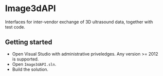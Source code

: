 # Image3dAPI
Interfaces for inter-vendor exchange of 3D ultrasound data, together with test code.


## Getting started
* Open Visual Studio with administrative priveledges. Any version >= 2012 is supported.
* Open `Image3dAPI.sln`.
* Build the solution.
